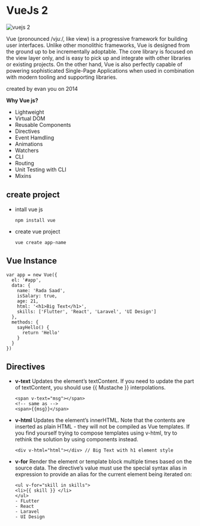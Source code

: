 # VueJs 2

![vuejs 2](https://miro.medium.com/max/1400/1*IPTRjl2GyBeNrBnbvB714A.jpeg)

Vue (pronounced /vjuː/, like view) is a progressive framework for building user interfaces. Unlike other monolithic frameworks, Vue is designed from the ground up to be incrementally adoptable. The core library is focused on the view layer only, and is easy to pick up and integrate with other libraries or existing projects. On the other hand, Vue is also perfectly capable of powering sophisticated Single-Page Applications when used in combination with modern tooling and supporting libraries.

created by evan you on 2014

**Why Vue js?**

- Lightweight
- Virtual DOM
- Reusable Components
- Directives
- Event Hamdling
- Animations
- Watchers
- CLI
- Routing
- Unit Testing with CLI
- Mixins

## create project

- intall vue js
  ```
  npm install vue
  ```
- create vue project

  ```
  vue create app-name
  ```

## Vue Instance

```
var app = new Vue({
  el: '#app',
  data: {
    name: 'Rada Saad',
    isSalary: true,
    age: 21,
    html: '<h1>Big Text</h1>',
    skills: ['Flutter', 'React', 'Laravel', 'UI Design']
  },
  methods: {
    sayHello() {
      return 'Hello'
    }
  }
})
```

## Directives

- **v-text**
  Updates the element’s textContent. If you need to update the part of textContent, you should use {{ Mustache }} interpolations.
  ```
  <span v-text="msg"></span>
  <!-- same as -->
  <span>{{msg}}</span>
  ```
- **v-html**
  Updates the element’s innerHTML. Note that the contents are inserted as plain HTML - they will not be compiled as Vue templates. If you find yourself trying to compose templates using v-html, try to rethink the solution by using components instead.
  ```
  <div v-html="html"></div> // Big Text with h1 element style
  ```
- **v-for**
  Render the element or template block multiple times based on the source data. The directive’s value must use the special syntax alias in expression to provide an alias for the current element being iterated on:
  ```
  <ul v-for="skill in skills">
  <li>{{ skill }} </li>
  </ul>
  - FLutter
  - React
  - Laravel
  - UI Design
  ```
